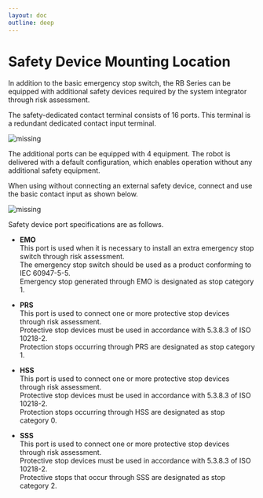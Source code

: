 ```yaml
---
layout: doc
outline: deep
---
```


# Safety Device Mounting Location

In addition to the basic emergency stop switch, the RB Series can be equipped with additional safety devices required by the system integrator through risk assessment.

The safety-dedicated contact terminal consists of 16 ports. This terminal is a redundant dedicated contact input terminal.

![missing](/manual/common/safety_function/4-1.png)

The additional ports can be equipped with 4 equipment. The robot is delivered with a default configuration, which enables operation without any additional safety equipment.

When using without connecting an external safety device, connect and use the basic contact input as shown below.

![missing](/manual/common/safety_function/4-2.png)

Safety device port specifications are as follows.

- **EMO**<br>
  This port is used when it is necessary to install an extra emergency stop switch through risk assessment.<br>
  The emergency stop switch should be used as a product conforming to IEC 60947-5-5.<br>
  Emergency stop generated through EMO is designated as stop category 1.

- **PRS**<br>
  This port is used to connect one or more protective stop devices through risk assessment.<br>
  Protective stop devices must be used in accordance with 5.3.8.3 of ISO 10218-2.<br>
  Protection stops occurring through PRS are designated as stop category 1.

- **HSS**<br>
  This port is used to connect one or more protective stop devices through risk assessment.<br>
  Protective stop devices must be used in accordance with 5.3.8.3 of ISO 10218-2.<br>
  Protection stops occurring through HSS are designated as stop category 0.

- **SSS**<br>
  This port is used to connect one or more protective stop devices through risk assessment.<br>
  Protective stop devices must be used in accordance with 5.3.8.3 of ISO 10218-2.<br>
  Protective stops that occur through SSS are designated as stop category 2.
